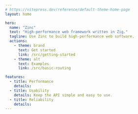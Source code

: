 ```yaml
---
# https://vitepress.dev/reference/default-theme-home-page
layout: home

hero:
  name: "Zinc"
  text: "High-performance web framework written in Zig."
  tagline: Use Zinc to build high-performance web software.
  actions:
    - theme: brand
      text: Get started
      link: /src/getting-started
    - theme: alt
      text: Examples
      link: /src/basic-routing

features:
  - title: Performance
    details: 
  - title: Usability
    details: Keep the API simple and easy to use.
  - title: Reliability
    details: 
---
```


